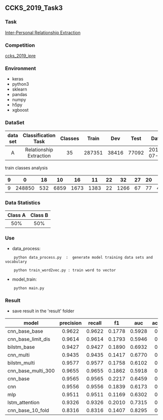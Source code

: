 ## CCKS_2019_Task3

### Task

[Inter-Personal Relationship Extraction](https://github.com/guangxush/CCKS2019_Task3/blob/master/documents/CCKS2019-eval-task3.pdf)

### Competition

[ccks_2019_ipre](https://www.biendata.com/competition/ccks_2019_ipre/)

### Environment
- keras
- python3
- sklearn
- pandas
- numpy
- h5py
- xgboost


### DataSet

|data set|Classification Task|Classes|Train|Dev|Test|Date|
|:---:|:---:|:----:|:--:|:--:|:--:|:--:|
|A|Relationship Extraction|35|287351|38416|77092|2019-07-25|

train classes analysis

| 9 | 0      | 18  | 10   | 16   | 11   | 22 | 32   | 27 | 20 | 8  | 15 | 31   | 33   | 12   | 31 | 5   | 4    | 10 | 25 | 31 | 7   | 17  | 19  | 30   | 1    | 28 | 21 | 29  | 13  | 6  | 3   | 24 | 34  | 23  | 14 | 2   | 26  |
|---|--------|-----|------|------|------|----|------|----|----|----|----|------|------|------|----|-----|------|----|----|----|-----|-----|-----|------|------|----|----|-----|-----|----|-----|----|-----|-----|----|-----|-----|
| 9 | 248850 | 532 | 6859 | 1673 | 1383 | 22 | 1266 | 67 | 77 | 40 | 19 | 1263 | 2900 | 2627 | 4  | 245 | 5513 | 33 | 13 | 1  | 291 | 637 | 805 | 1610 | 8135 | 24 | 77 | 165 | 830 | 69 | 183 | 30 | 547 | 158 | 46 | 218 | 119 |

### Data Statistics

|Class A|Class B|
|:---:|:---:|
|50%|50%|

### Use

- data_process:
```
    python data_process.py  :  generate model training data sets and vocabulary

    python train_word2vec.py : train word to vector

```

- model_train:
```
    python main.py

```

### Result

- save result in the 'result' folder


|model|precision|recall|f1|auc|accuracy|A Test|
|---------|:---:|:----:|:--:|:--:|:--:|:--:|
|cnn_base_base|0.9622|0.9622|0.1778|0.5928|0.9622|0.17811|
|cnn_base_limit_dis|0.9614|0.9614|0.1793|0.5946|0.9614|0.16864|
|bilstm_base|0.9427|0.9427|0.1890|0.6932|0.9427|0.18867|
|cnn_multi|0.9435|0.9435|0.1417|0.6770|0.9435|0.12147|
|bilstm_multi|0.9577|0.9577|0.1758|0.6102|0.9577|0.19007|
|cnn_base_multi_300|0.9655|0.9655|0.1862|0.5918|0.9655|0.19073|
|cnn_base|0.9565|0.9565|0.2217|0.6459|0.9565|0.22301|
|cnn|0.9556|0.9556|0.1839|0.6173|0.9556|0.17241|
|mlp|0.9511|0.9511|0.1169|0.6302|0.9511|0.09671|
|lstm_attention|0.9326|0.9326|0.2010|0.7315|0.9326|0.20955|
|cnn_base_10_fold|0.8316|0.8316|0.1407|0.8295|0.8316|0.19212|

